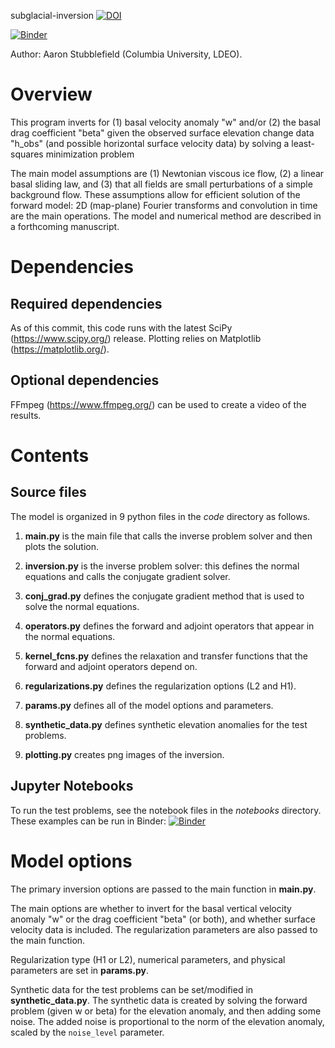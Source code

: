 subglacial-inversion  [![DOI](https://zenodo.org/badge/341962445.svg)](https://zenodo.org/badge/latestdoi/341962445)

[![Binder](https://mybinder.org/badge_logo.svg)](https://mybinder.org/v2/gh/agstub/subglacial-inversion/HEAD?labpath=notebooks%2F1_Figs3-5.ipynb)

Author: Aaron Stubblefield (Columbia University, LDEO).

# Overview
This program inverts for (1) basal velocity anomaly "w" and/or (2) the basal drag
coefficient "beta" given the observed surface
elevation change data "h_obs" (and possible horizontal surface velocity data) by solving a least-squares minimization problem

The main model assumptions are (1) Newtonian viscous ice flow, (2) a linear
basal sliding law, and (3) that all fields are small perturbations of a simple 
background flow. These assumptions allow for efficient solution of the forward
model: 2D (map-plane) Fourier transforms and convolution in time are the main
operations. The model and numerical method are described in a forthcoming manuscript.

# Dependencies
## Required dependencies
As of this commit, this code runs with the latest SciPy (https://www.scipy.org/)
release. Plotting relies on Matplotlib (https://matplotlib.org/).


## Optional dependencies
FFmpeg (https://www.ffmpeg.org/) can be used to create a video of the results.

# Contents

## Source files
The model is organized in 9 python files in the *code* directory as follows.

1. **main.py** is the main file that calls the inverse problem solver and then
plots the solution.

2. **inversion.py** is the inverse problem solver: this defines the normal equations
and calls the conjugate gradient solver.

3. **conj_grad.py** defines the conjugate gradient method that is used to solve
the normal equations.

4. **operators.py** defines the forward and adjoint operators that appear in the
normal equations.

5. **kernel_fcns.py** defines the relaxation and transfer functions that the forward and adjoint
operators depend on.

6. **regularizations.py** defines the regularization options (L2 and H1).

7. **params.py** defines all of the model options and parameters.

8. **synthetic_data.py** defines synthetic elevation anomalies for the test problems.

9. **plotting.py** creates png images of the inversion.

## Jupyter Notebooks
To run the test problems, see the notebook files in the *notebooks* directory.
These examples can be run in Binder: [![Binder](https://mybinder.org/badge_logo.svg)](https://mybinder.org/v2/gh/agstub/subglacial-inversion/HEAD?labpath=notebooks%2F1_Figs3-5.ipynb)

# Model options

The primary inversion options are passed to the main function in **main.py**.

The main options are whether to invert for the basal vertical velocity anomaly "w" or the drag
coefficient "beta" (or both), and whether surface velocity data is included. The regularization
parameters are also passed to the main function. 

Regularization type (H1 or L2), numerical parameters, and physical parameters are set in **params.py**.

Synthetic data for the test problems can be set/modified in **synthetic_data.py**.
The synthetic data is created by solving the forward problem (given w or beta)
for the elevation anomaly, and then adding
some noise. The added noise is proportional to the norm of the elevation anomaly,
scaled by the `noise_level` parameter.
